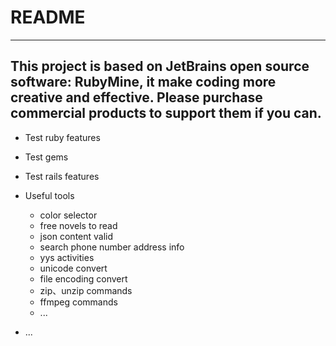 # README

---
This project is based on JetBrains open source software: RubyMine, it make coding more creative and effective. Please
purchase commercial products to support them if you can.
---

* Test ruby features

* Test gems

* Test rails features

* Useful tools
    - color selector
    - free novels to read
    - json content valid
    - search phone number address info
    - yys activities
    - unicode convert
    - file encoding convert
    - zip、unzip commands
    - ffmpeg commands
    - ...

* ...
